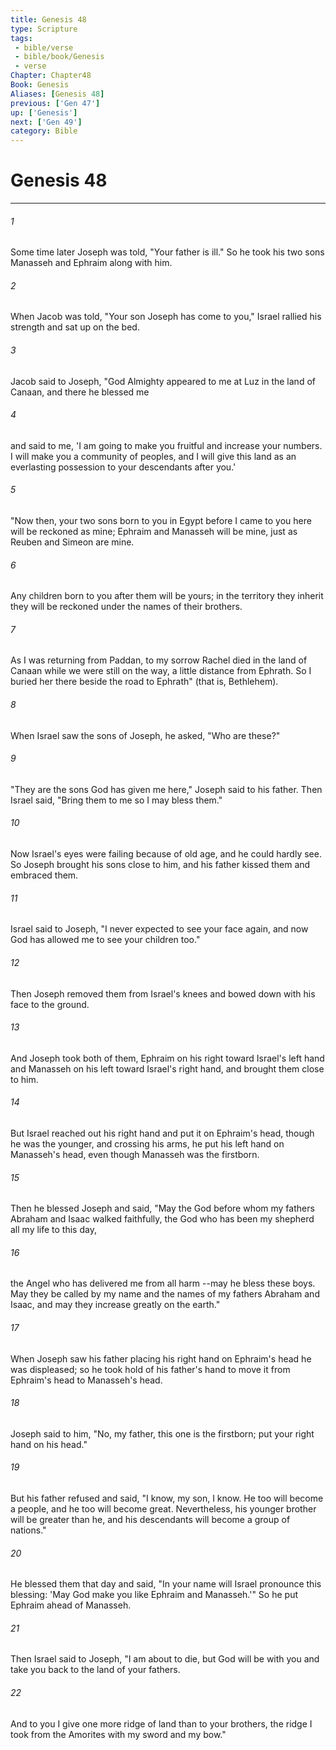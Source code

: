 ```yaml
---
title: Genesis 48
type: Scripture
tags:
 - bible/verse
 - bible/book/Genesis
 - verse
Chapter: Chapter48
Book: Genesis
Aliases: [Genesis 48]
previous: ['Gen 47']
up: ['Genesis']
next: ['Gen 49']
category: Bible
---
```

# Genesis 48

***


###### 1 
Some time later Joseph was told, "Your father is ill." So he took his two sons Manasseh and Ephraim along with him. 

###### 2 
When Jacob was told, "Your son Joseph has come to you," Israel rallied his strength and sat up on the bed. 

###### 3 
Jacob said to Joseph, "God Almighty appeared to me at Luz in the land of Canaan, and there he blessed me 

###### 4 
and said to me, 'I am going to make you fruitful and increase your numbers. I will make you a community of peoples, and I will give this land as an everlasting possession to your descendants after you.' 

###### 5 
"Now then, your two sons born to you in Egypt before I came to you here will be reckoned as mine; Ephraim and Manasseh will be mine, just as Reuben and Simeon are mine. 

###### 6 
Any children born to you after them will be yours; in the territory they inherit they will be reckoned under the names of their brothers. 

###### 7 
As I was returning from Paddan, to my sorrow Rachel died in the land of Canaan while we were still on the way, a little distance from Ephrath. So I buried her there beside the road to Ephrath" (that is, Bethlehem). 

###### 8 
When Israel saw the sons of Joseph, he asked, "Who are these?" 

###### 9 
"They are the sons God has given me here," Joseph said to his father. Then Israel said, "Bring them to me so I may bless them." 

###### 10 
Now Israel's eyes were failing because of old age, and he could hardly see. So Joseph brought his sons close to him, and his father kissed them and embraced them. 

###### 11 
Israel said to Joseph, "I never expected to see your face again, and now God has allowed me to see your children too." 

###### 12 
Then Joseph removed them from Israel's knees and bowed down with his face to the ground. 

###### 13 
And Joseph took both of them, Ephraim on his right toward Israel's left hand and Manasseh on his left toward Israel's right hand, and brought them close to him. 

###### 14 
But Israel reached out his right hand and put it on Ephraim's head, though he was the younger, and crossing his arms, he put his left hand on Manasseh's head, even though Manasseh was the firstborn. 

###### 15 
Then he blessed Joseph and said, "May the God before whom my fathers Abraham and Isaac walked faithfully, the God who has been my shepherd all my life to this day, 

###### 16 
the Angel who has delivered me from all harm --may he bless these boys. May they be called by my name and the names of my fathers Abraham and Isaac, and may they increase greatly on the earth." 

###### 17 
When Joseph saw his father placing his right hand on Ephraim's head he was displeased; so he took hold of his father's hand to move it from Ephraim's head to Manasseh's head. 

###### 18 
Joseph said to him, "No, my father, this one is the firstborn; put your right hand on his head." 

###### 19 
But his father refused and said, "I know, my son, I know. He too will become a people, and he too will become great. Nevertheless, his younger brother will be greater than he, and his descendants will become a group of nations." 

###### 20 
He blessed them that day and said, "In your name will Israel pronounce this blessing: 'May God make you like Ephraim and Manasseh.'" So he put Ephraim ahead of Manasseh. 

###### 21 
Then Israel said to Joseph, "I am about to die, but God will be with you and take you back to the land of your fathers. 

###### 22 
And to you I give one more ridge of land than to your brothers, the ridge I took from the Amorites with my sword and my bow." 
